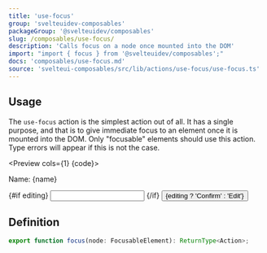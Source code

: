 ```yaml
---
title: 'use-focus'
group: 'svelteuidev-composables'
packageGroup: '@svelteuidev/composables'
slug: /composables/use-focus/
description: 'Calls focus on a node once mounted into the DOM'
import: "import { focus } from '@svelteuidev/composables';"
docs: 'composables/use-focus.md'
source: 'svelteui-composables/src/lib/actions/use-focus/use-focus.ts'
---
```


<script lang='ts'>
    import { Button, Input, InputWrapper } from '@svelteuidev/core';
	import { focus } from '@svelteuidev/composables';
    import { Heading, Preview } from 'components'

	let name = 'world';
    let editing = false;
    function toggleEdit() {
        editing = !editing;
    }

    const code = `
    <script>
        import { Button, Input, InputWrapper } from '@svelteuidev/core';
        import { focus } from '@svelteuidev/composables';

        let name = 'world';
        let editing = false;
        function toggleEdit() {
            editing = !editing;
        }
    <\/script>

    <p>Name: {name}<\/p>
    {#if editing}
        <InputWrapper label='Name'>
            <Input use={[[focus]]} bind:value={name} \/>
        <\/InputWrapper>
    {\/if}
    <Button on:click={toggleEdit}>{editing ? 'Confirm' : 'Edit'}<\/Button>
    `
</script>

<Heading />

## Usage

The `use-focus` action is the simplest action out of all. It has a single purpose, and that is to give immediate focus to an element once it is mounted into the DOM. Only "focusable" elements should use this action. Type errors will appear if this is not the case.

<Preview cols={1} {code}>

<p>Name: {name}</p>
{#if editing}
<InputWrapper label='Name'>
<Input use={[[focus]]} bind:value={name} />
</InputWrapper>
{/if}
<Button on:click={toggleEdit}>{editing ? 'Confirm' : 'Edit'}</Button>
</Preview>

## Definition

```ts
export function focus(node: FocusableElement): ReturnType<Action>;
```
